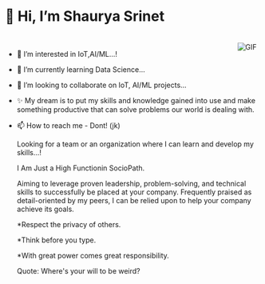  # 👋 Hi, I’m Shaurya Srinet
<br>
<img align="right" alt="GIF" src="https://media.giphy.com/media/fTI9mBoWLef8k/giphy.gif" width-30px/>

- 👀 I’m interested in IoT,AI/ML...!
- 🌱 I’m currently learning Data Science...
- 💞️ I’m looking to collaborate on IoT, AI/ML projects...
- ✨ My dream is to put my skills and knowledge gained into use and make something productive that can solve problems our world is dealing with.
- 📫 How to reach me - Dont! (jk)

  Looking for a team or an organization where I can learn and develop my skills...!

  I Am Just a High Functionin SocioPath. 

  Aiming to leverage proven leadership, problem-solving, and technical skills to successfully be placed at your company. Frequently praised as detail-oriented by my peers, I can     be relied upon to help your company achieve its goals.

  
  *Respect the privacy of others.
  
  *Think before you type.
  
  *With great power comes great responsibility.


  Quote: Where's your will to be weird?
  
